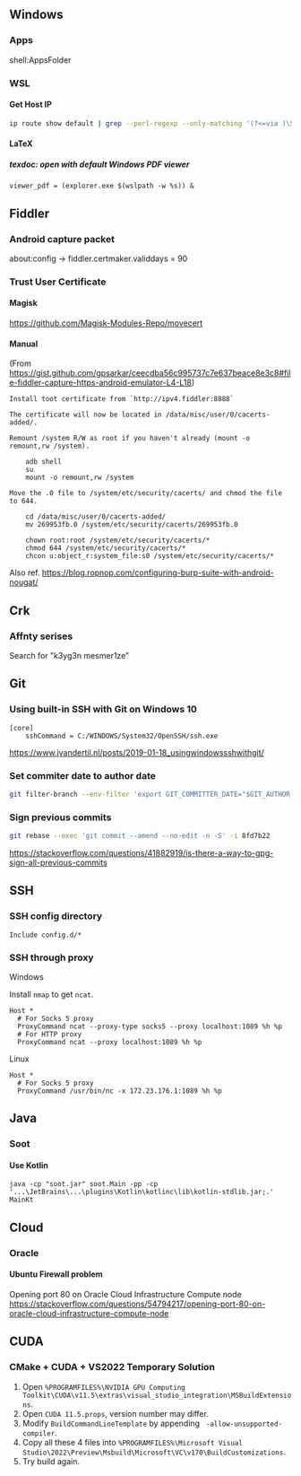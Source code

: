 ## Windows
### Apps
shell:AppsFolder

### WSL

#### Get Host IP

```sh
ip route show default | grep --perl-regexp --only-matching '(?<=via )\S+'
```

#### LaTeX
##### texdoc: open with default Windows PDF viewer
```
viewer_pdf = (explorer.exe $(wslpath -w %s)) &
```
## Fiddler
### Android capture packet
about:config -> fiddler.certmaker.validdays = 90

### Trust User Certificate

#### Magisk

https://github.com/Magisk-Modules-Repo/movecert

#### Manual

(From https://gist.github.com/gpsarkar/ceecdba56c995737c7e637beace8e3c8#file-fiddler-capture-https-android-emulator-L4-L18)
```
Install toot certificate from `http://ipv4.fiddler:8888`

The certificate will now be located in /data/misc/user/0/cacerts-added/.

Remount /system R/W as root if you haven't already (mount -o remount,rw /system).

    adb shell
    su
    mount -o remount,rw /system

Move the .0 file to /system/etc/security/cacerts/ and chmod the file to 644.

    cd /data/misc/user/0/cacerts-added/
    mv 269953fb.0 /system/etc/security/cacerts/269953fb.0
    
    chown root:root /system/etc/security/cacerts/*
    chmod 644 /system/etc/security/cacerts/*
    chcon u:object_r:system_file:s0 /system/etc/security/cacerts/*
```

Also ref. https://blog.ropnop.com/configuring-burp-suite-with-android-nougat/

## Crk

### Affnty serises
Search for "k3yg3n mesmer1ze"

## Git

### Using built-in SSH with Git on Windows 10

```config
[core]
    sshCommand = C:/WINDOWS/System32/OpenSSH/ssh.exe
```

https://www.jvandertil.nl/posts/2019-01-18_usingwindowssshwithgit/

### Set commiter date to author date

```bash
git filter-branch --env-filter 'export GIT_COMMITTER_DATE="$GIT_AUTHOR_DATE"' HEAD~6..HEAD 
```

### Sign previous commits

```bash
git rebase --exec 'git commit --amend --no-edit -n -S' -i 8fd7b22
```

https://stackoverflow.com/questions/41882919/is-there-a-way-to-gpg-sign-all-previous-commits

## SSH

### SSH config directory

```ssh-config
Include config.d/*
```

### SSH through proxy

Windows

Install `nmap` to get `ncat`.

```ssh-config
Host *
  # For Socks 5 proxy
  ProxyCommand ncat --proxy-type socks5 --proxy localhost:1089 %h %p
  # For HTTP proxy
  ProxyCommand ncat --proxy localhost:1089 %h %p
```

Linux

```ssh-config
Host *
  # For Socks 5 proxy
  ProxyCommand /usr/bin/nc -x 172.23.176.1:1089 %h %p
```

## Java

### Soot

#### Use Kotlin

```
java -cp "soot.jar" soot.Main -pp -cp '...\JetBrains\...\plugins\Kotlin\kotlinc\lib\kotlin-stdlib.jar;.' MainKt
```

## Cloud

### Oracle

#### Ubuntu Firewall problem

Opening port 80 on Oracle Cloud Infrastructure Compute node
https://stackoverflow.com/questions/54794217/opening-port-80-on-oracle-cloud-infrastructure-compute-node

## CUDA

### CMake + CUDA + VS2022 Temporary Solution

1. Open `%PROGRAMFILES%\NVIDIA GPU Computing Toolkit\CUDA\v11.5\extras\visual_studio_integration\MSBuildExtensions`.
2. Open `CUDA 11.5.props`, version number may differ.
3. Modify `BuildCommandLineTemplate` by appending ` -allow-unsupported-compiler`.
4. Copy all these 4 files into `%PROGRAMFILES%\Microsoft Visual Studio\2022\Preview\Msbuild\Microsoft\VC\v170\BuildCustomizations`.
5. Try build again.

